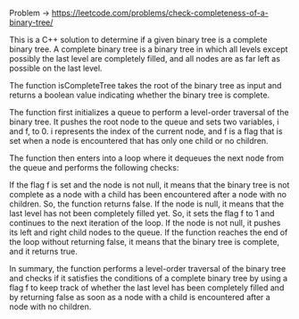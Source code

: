 Problem -> <https://leetcode.com/problems/check-completeness-of-a-binary-tree/>


This is a C++ solution to determine if a given binary tree is a complete binary tree. A complete binary tree is a binary tree in which all levels except possibly the last level are completely filled, and all nodes are as far left as possible on the last level.

The function isCompleteTree takes the root of the binary tree as input and returns a boolean value indicating whether the binary tree is complete.

The function first initializes a queue to perform a level-order traversal of the binary tree. It pushes the root node to the queue and sets two variables, i and f, to 0. i represents the index of the current node, and f is a flag that is set when a node is encountered that has only one child or no children.

The function then enters into a loop where it dequeues the next node from the queue and performs the following checks:

If the flag f is set and the node is not null, it means that the binary tree is not complete as a node with a child has been encountered after a node with no children. So, the function returns false.
If the node is null, it means that the last level has not been completely filled yet. So, it sets the flag f to 1 and continues to the next iteration of the loop.
If the node is not null, it pushes its left and right child nodes to the queue.
If the function reaches the end of the loop without returning false, it means that the binary tree is complete, and it returns true.

In summary, the function performs a level-order traversal of the binary tree and checks if it satisfies the conditions of a complete binary tree by using a flag f to keep track of whether the last level has been completely filled and by returning false as soon as a node with a child is encountered after a node with no children.
